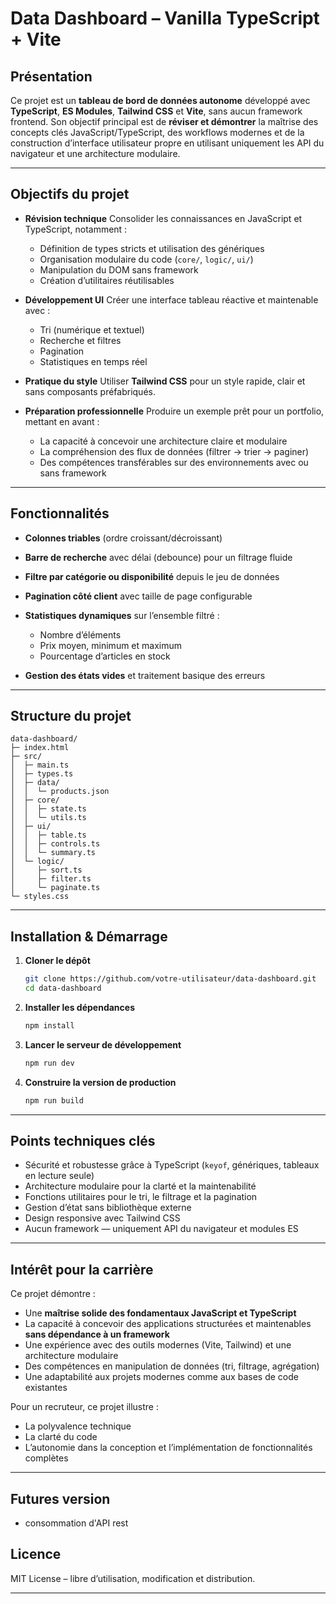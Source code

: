 # Data Dashboard – Vanilla TypeScript + Vite

## Présentation

Ce projet est un **tableau de bord de données autonome** développé avec **TypeScript**, **ES Modules**, **Tailwind CSS** et **Vite**, sans aucun framework frontend.
Son objectif principal est de **réviser et démontrer** la maîtrise des concepts clés JavaScript/TypeScript, des workflows modernes et de la construction d’interface utilisateur propre en utilisant uniquement les API du navigateur et une architecture modulaire.

---

## Objectifs du projet

- **Révision technique**
  Consolider les connaissances en JavaScript et TypeScript, notamment :

  - Définition de types stricts et utilisation des génériques
  - Organisation modulaire du code (`core/`, `logic/`, `ui/`)
  - Manipulation du DOM sans framework
  - Création d’utilitaires réutilisables

- **Développement UI**
  Créer une interface tableau réactive et maintenable avec :

  - Tri (numérique et textuel)
  - Recherche et filtres
  - Pagination
  - Statistiques en temps réel

- **Pratique du style**
  Utiliser **Tailwind CSS** pour un style rapide, clair et sans composants préfabriqués.

- **Préparation professionnelle**
  Produire un exemple prêt pour un portfolio, mettant en avant :

  - La capacité à concevoir une architecture claire et modulaire
  - La compréhension des flux de données (filtrer → trier → paginer)
  - Des compétences transférables sur des environnements avec ou sans framework

---

## Fonctionnalités

- **Colonnes triables** (ordre croissant/décroissant)
- **Barre de recherche** avec délai (debounce) pour un filtrage fluide
- **Filtre par catégorie ou disponibilité** depuis le jeu de données
- **Pagination côté client** avec taille de page configurable
- **Statistiques dynamiques** sur l’ensemble filtré :

  - Nombre d’éléments
  - Prix moyen, minimum et maximum
  - Pourcentage d’articles en stock

- **Gestion des états vides** et traitement basique des erreurs

---

## Structure du projet

```
data-dashboard/
├─ index.html
├─ src/
│  ├─ main.ts
│  ├─ types.ts
│  ├─ data/
│  │  └─ products.json
│  ├─ core/
│  │  ├─ state.ts
│  │  └─ utils.ts
│  ├─ ui/
│  │  ├─ table.ts
│  │  ├─ controls.ts
│  │  └─ summary.ts
│  └─ logic/
│     ├─ sort.ts
│     ├─ filter.ts
│     └─ paginate.ts
└─ styles.css
```

---

## Installation & Démarrage

1. **Cloner le dépôt**

   ```bash
   git clone https://github.com/votre-utilisateur/data-dashboard.git
   cd data-dashboard
   ```

2. **Installer les dépendances**

   ```bash
   npm install
   ```

3. **Lancer le serveur de développement**

   ```bash
   npm run dev
   ```

4. **Construire la version de production**

   ```bash
   npm run build
   ```

---

## Points techniques clés

- Sécurité et robustesse grâce à TypeScript (`keyof`, génériques, tableaux en lecture seule)
- Architecture modulaire pour la clarté et la maintenabilité
- Fonctions utilitaires pour le tri, le filtrage et la pagination
- Gestion d’état sans bibliothèque externe
- Design responsive avec Tailwind CSS
- Aucun framework — uniquement API du navigateur et modules ES

---

## Intérêt pour la carrière

Ce projet démontre :

- Une **maîtrise solide des fondamentaux JavaScript et TypeScript**
- La capacité à concevoir des applications structurées et maintenables **sans dépendance à un framework**
- Une expérience avec des outils modernes (Vite, Tailwind) et une architecture modulaire
- Des compétences en manipulation de données (tri, filtrage, agrégation)
- Une adaptabilité aux projets modernes comme aux bases de code existantes

Pour un recruteur, ce projet illustre :

- La polyvalence technique
- La clarté du code
- L’autonomie dans la conception et l’implémentation de fonctionnalités complètes

---

## Futures version

- consommation d'API rest

## Licence

MIT License – libre d’utilisation, modification et distribution.

---
